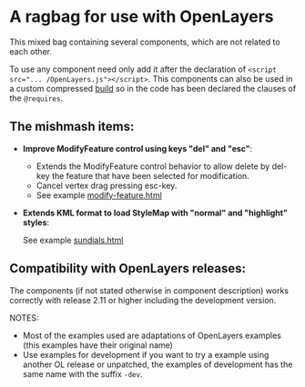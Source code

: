 A ragbag for use with OpenLayers
================================

This mixed bag containing several components, which are not related to each other. 

To use any component need only add it after the declaration of `<script src="... /OpenLayers.js"></script>`.
This components can also be used in a custom compressed [build](http://docs.openlayers.org/library/deploying.html#minimizing-build-size) so in the code has been declared the clauses of the `@requires`.

The mishmash items:
------------------

* **Improve ModifyFeature control using keys "del" and "esc"**:

  * Extends the ModifyFeature control behavior to allow delete by del-key the feature that have been selected for modification.
  * Cancel vertex drag pressing esc-key.
  * See example [modify-feature.html](http://jorix.github.com/OL-Ragbag/examples/modify-feature.html)


* **Extends KML format to load StyleMap with "normal" and "highlight" styles**:

  See example [sundials.html](http://jorix.github.com/OL-Ragbag/examples/sundials.html)

Compatibility with OpenLayers releases:
--------------------------------------
The components (if not stated otherwise in component description) works correctly with release 2.11 or higher
including the development version.

NOTES: 
 * Most of the examples used are adaptations of OpenLayers examples (this examples have their original name)
 * Use examples for development if you want to try a example using another OL release or unpatched, the examples of development has the same name with the suffix `-dev`.

